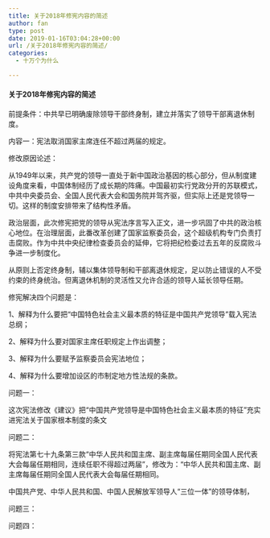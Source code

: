 ```yaml
---
title: 关于2018年修宪内容的简述
author: fan
type: post
date: 2019-01-16T03:04:28+00:00
url: /关于2018年修宪内容的简述/
categories:
  - 十万个为什么

---
```

#### 关于2018年修宪内容的简述

前提条件：中共早已明确废除领导干部终身制，建立并落实了领导干部离退休制度。
  
内容一：宪法取消国家主席连任不超过两届的规定。
  
修改原因论述：
  
从1949年以来，共产党的领导一直处于新中国政治基因的核心部分，但从制度建设角度来看，中国体制经历了成长期的阵痛。中国最初实行党政分开的苏联模式，中共中央委员会、全国人民代表大会和国务院并驾齐驱，但实际上还是党领导一切。这样的制度安排带来了结构性矛盾。
  
政治层面，此次修宪把党的领导从宪法序言写入正文，进一步巩固了中共的政治核心地位。在治理层面，此番改革创建了国家监察委员会，这个超级机构专门负责打击腐败。作为中共中央纪律检查委员会的延伸，它将把纪检委过去五年的反腐败斗争进一步制度化。
  
从原则上否定终身制，辅以集体领导制和干部离退休规定，足以防止错误的人不受约束的终身统治。但离退休机制的灵活性又允许合适的领导人延长领导任期。
  
修宪解决四个问题是：
  
1、解释为什么要把“中国特色社会主义最本质的特征是中国共产党领导”载入宪法总纲；
  
2、解释为什么要对国家主席任职规定上作出调整；
  
3、解释为什么要赋予监察委员会宪法地位；
  
4、解释为什么要增加设区的市制定地方性法规的条款。
  
问题一：
  
这次宪法修改《建议》把“中国共产党领导是中国特色社会主义最本质的特征”充实进宪法关于国家根本制度的条文
  
问题二：
  
将宪法第七十九条第三款“中华人民共和国主席、副主席每届任期同全国人民代表大会每届任期相同，连续任职不得超过两届”，修改为：“中华人民共和国主席、副主席每届任期同全国人民代表大会每届任期相同。
  
中国共产党、中华人民共和国、中国人民解放军领导人“三位一体”的领导体制，
  
问题三：
  
问题四：